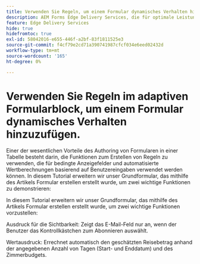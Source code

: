 ```yaml
---
title: Verwenden Sie Regeln, um einem Formular dynamisches Verhalten hinzuzufügen
description: AEM Forms Edge Delivery Services, die für optimale Leistung konzipiert wurden und Ihnen die Möglichkeit bieten, sich die Zukunft einer optimierten Datenerfassung und Benutzerinteraktion vorzustellen. Verwenden Sie Regeln, um einem Formular dynamisches Verhalten hinzuzufügen
feature: Edge Delivery Services
hide: true
hidefromtoc: true
exl-id: 58042016-e655-446f-a2bf-83f1811525e3
source-git-commit: f4cf79e2cd71a390741987cfcf034e6eed02432d
workflow-type: tm+mt
source-wordcount: '165'
ht-degree: 0%

---
```


# Verwenden Sie Regeln im adaptiven Formularblock, um einem Formular dynamisches Verhalten hinzuzufügen.

Einer der wesentlichen Vorteile des Authoring von Formularen in einer Tabelle besteht darin, die Funktionen zum Erstellen von Regeln zu verwenden, die für bedingte Anzeigefelder und automatisierte Wertberechnungen basierend auf Benutzereingaben verwendet werden können. In diesem Tutorial erweitern wir unser Grundformular, das mithilfe des Artikels Formular erstellen erstellt wurde, um zwei wichtige Funktionen zu demonstrieren:

In diesem Tutorial erweitern wir unser Grundformular, das mithilfe des Artikels Formular erstellen erstellt wurde, um zwei wichtige Funktionen vorzustellen:

Ausdruck für die Sichtbarkeit: Zeigt das E-Mail-Feld nur an, wenn der Benutzer das Kontrollkästchen zum Abonnieren auswählt.

Wertausdruck: Errechnet automatisch den geschätzten Reisebetrag anhand der angegebenen Anzahl von Tagen (Start- und Enddatum) und des Zimmerbudgets.



